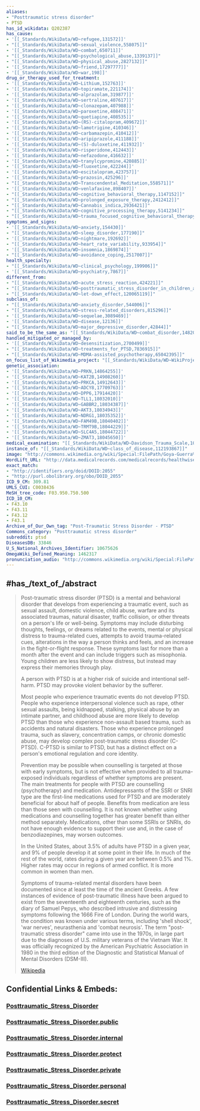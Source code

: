 ```yaml
---
aliases:
- "Posttraumatic stress disorder"
- PTSD
has_id_wikidata: Q202387
has_cause:
- '[[_Standards/WikiData/WD~refugee,131572]]'
- "[[_Standards/WikiData/WD~sexual_violence,558075]]"
- '[[_Standards/WikiData/WD~combat,650711]]'
- "[[_Standards/WikiData/WD~psychological_abuse,1339137]]"
- "[[_Standards/WikiData/WD~physical_abuse,2827132]]"
- '[[_Standards/WikiData/WD~friend,17297777]]'
- '[[_Standards/WikiData/WD~war,198]]'
drug_or_therapy_used_for_treatment:
- '[[_Standards/WikiData/WD~Lithium,152763]]'
- '[[_Standards/WikiData/WD~topiramate,221174]]'
- '[[_Standards/WikiData/WD~alprazolam,319877]]'
- '[[_Standards/WikiData/WD~sertraline,407617]]'
- '[[_Standards/WikiData/WD~clonazepam,407988]]'
- '[[_Standards/WikiData/WD~paroxetine,408471]]'
- '[[_Standards/WikiData/WD~quetiapine,408535]]'
- '[[_Standards/WikiData/WD~(RS)-citalopram,409672]]'
- '[[_Standards/WikiData/WD~lamotrigine,410346]]'
- '[[_Standards/WikiData/WD~carbamazepin,410412]]'
- '[[_Standards/WikiData/WD~aripiprazole,411188]]'
- '[[_Standards/WikiData/WD~(S)-duloxetine,411932]]'
- '[[_Standards/WikiData/WD~risperidone,412443]]'
- '[[_Standards/WikiData/WD~nefazodone,416632]]'
- '[[_Standards/WikiData/WD~tranylcypromine,420885]]'
- '[[_Standards/WikiData/WD~fluoxetine,422244]]'
- '[[_Standards/WikiData/WD~escitalopram,423757]]'
- '[[_Standards/WikiData/WD~prazosin,425296]]'
- "[[_Standards/WikiData/WD~Transcendental_Meditation,558571]]"
- '[[_Standards/WikiData/WD~venlafaxine,898407]]'
- "[[_Standards/WikiData/WD~cognitive_behavioral_therapy,1147152]]"
- "[[_Standards/WikiData/WD~prolonged_exposure_therapy,2412412]]"
- "[[_Standards/WikiData/WD~Cannabis_indica,2936421]]"
- "[[_Standards/WikiData/WD~cognitive_processing_therapy,5141234]]"
- "[[_Standards/WikiData/WD~trauma_focused_cognitive_behavioral_therapy,18354078]]"
symptoms_and_signs:
- '[[_Standards/WikiData/WD~anxiety,154430]]'
- "[[_Standards/WikiData/WD~sleep_disorder,177190]]"
- '[[_Standards/WikiData/WD~nightmare,192692]]'
- "[[_Standards/WikiData/WD~heart_rate_variability,933954]]"
- '[[_Standards/WikiData/WD~insomnia,1869874]]'
- "[[_Standards/WikiData/WD~avoidance_coping,2517007]]"
health_specialty:
- "[[_Standards/WikiData/WD~clinical_psychology,199906]]"
- '[[_Standards/WikiData/WD~psychiatry,7867]]'
different_from:
- "[[_Standards/WikiData/WD~acute_stress_reaction,424221]]"
- "[[_Standards/WikiData/WD~posttraumatic_stress_disorder_in_children_and_teens,1246099]]"
- "[[_Standards/WikiData/WD~let-down_effect,120065119]]"
subclass_of:
- "[[_Standards/WikiData/WD~anxiety_disorder,544006]]"
- "[[_Standards/WikiData/WD~stress-related_disorders,815296]]"
- '[[_Standards/WikiData/WD~sequelae,3089469]]'
- '[[_Standards/WikiData/WD~disease,12136]]'
- "[[_Standards/WikiData/WD~major_depressive_disorder,42844]]"
said_to_be_the_same_as: "[[_Standards/WikiData/WD~combat_disorder,1482034]]"
handled_mitigated_or_managed_by:
- '[[_Standards/WikiData/WD~desensitization,2700499]]'
- "[[_Standards/WikiData/WD~treatments_for_PTSD,7836915]]"
- "[[_Standards/WikiData/WD~MDMA-assisted_psychotherapy,65042395]]"
on_focus_list_of_Wikimedia_project: "[[_Standards/WikiData/WD~WikiProject_Medicine,4099686]]"
genetic_association:
- '[[_Standards/WikiData/WD~PRKN,14864255]]'
- '[[_Standards/WikiData/WD~KAT2B,14908260]]'
- '[[_Standards/WikiData/WD~PRKCA,14912643]]'
- '[[_Standards/WikiData/WD~ADCY8,17709763]]'
- '[[_Standards/WikiData/WD~DPP6,17914420]]'
- '[[_Standards/WikiData/WD~TLL1,18032010]]'
- '[[_Standards/WikiData/WD~GABBR2,18034387]]'
- '[[_Standards/WikiData/WD~AKT3,18034943]]'
- '[[_Standards/WikiData/WD~NDRG1,18035352]]'
- '[[_Standards/WikiData/WD~FAM49B,18040402]]'
- '[[_Standards/WikiData/WD~TRMT9B,18044229]]'
- '[[_Standards/WikiData/WD~SLC4A5,18044722]]'
- '[[_Standards/WikiData/WD~ZMAT3,18045650]]'
medical_examination: "[[_Standards/WikiData/WD~Davidson_Trauma_Scale,108525744]]"
instance_of: "[[_Standards/WikiData/WD~class_of_disease,112193867]]"
image: "http://commons.wikimedia.org/wiki/Special:FilePath/Goya-Guerra%20%2809%29.jpg"
WordLift_URL: "http://data.medicalrecords.com/medicalrecords/healthwise/post-traumatic_stress_disorder"
exact_match:
- "http://identifiers.org/doid/DOID:2055"
- "http://purl.obolibrary.org/obo/DOID_2055"
ICD_9_CM: 309.81
UMLS_CUI: C0038436
MeSH_tree_code: F03.950.750.500
ICD_10_CM:
- F43.10
- F43.11
- F43.12
- F43.1
Archive_of_Our_Own_tag: "Post-Traumatic Stress Disorder - PTSD"
Commons_category: "Posttraumatic stress disorder"
subreddit: ptsd
DiseasesDB: 33846
U_S_National_Archives_Identifier: 10675626
OmegaWiki_Defined_Meaning: 1462317
pronunciation_audio: "http://commons.wikimedia.org/wiki/Special:FilePath/LL-Q33810%20%28ori%29-Psubhashish-%E0%AC%86%E0%AC%98%E0%AC%BE%E0%AC%A4%E0%AD%8B%E0%AC%A4%E0%AD%8D%E0%AC%A4%E0%AC%B0%20%E0%AC%9A%E0%AC%BE%E0%AC%AA%20%E0%AC%AC%E0%AD%87%E0%AC%AE%E0%AC%BE%E0%AC%B0%E0%AD%80.wav"
---
```


## #has_/text_of_/abstract 

> Post-traumatic stress disorder (PTSD) is a mental and behavioral disorder that develops from experiencing a traumatic event, such as sexual assault, domestic violence, child abuse, warfare and its associated traumas, natural disaster, traffic collision, or other threats on a person's life or well-being. Symptoms may include disturbing thoughts, feelings, or dreams related to the events, mental or physical distress to trauma-related cues, attempts to avoid trauma-related cues, alterations in the way a person thinks and feels, and an increase in the fight-or-flight response. These symptoms last for more than a month after the event and can include triggers such as misophonia. Young children are less likely to show distress, but instead may express their memories through play.
>
> A person with PTSD is at a higher risk of suicide and intentional self-harm. PTSD may provoke violent behavior by the sufferer.
>
> Most people who experience traumatic events do not develop PTSD. People who experience interpersonal violence such as rape, other sexual assaults, being kidnapped, stalking, physical abuse by an intimate partner, and childhood abuse are more likely to develop PTSD than those who experience non-assault based trauma, such as accidents and natural disasters. Those who experience prolonged trauma, such as slavery, concentration camps, or chronic domestic abuse, may develop complex post-traumatic stress disorder (C-PTSD). C-PTSD is similar to PTSD, but has a distinct effect on a person's emotional regulation and core identity.
>
> Prevention may be possible when counselling is targeted at those with early symptoms, but is not effective when provided to all trauma-exposed individuals regardless of whether symptoms are present. The main treatments for people with PTSD are counselling (psychotherapy) and medication. Antidepressants of the SSRI or SNRI type are the first-line medications used for PTSD and are moderately beneficial for about half of people. Benefits from medication are less than those seen with counselling. It is not known whether using medications and counselling together has greater benefit than either method separately. Medications, other than some SSRIs or SNRIs, do not have enough evidence to support their use and, in the case of benzodiazepines, may worsen outcomes.
>
> In the United States, about 3.5% of adults have PTSD in a given year, and 9% of people develop it at some point in their life. In much of the rest of the world, rates during a given year are between 0.5% and 1%. Higher rates may occur in regions of armed conflict. It is more common in women than men.
>
> Symptoms of trauma-related mental disorders have been documented since at least the time of the ancient Greeks. A few instances of evidence of post-traumatic illness have been argued to exist from the seventeenth and eighteenth centuries, such as the diary of Samuel Pepys, who described intrusive and distressing symptoms following the 1666 Fire of London. During the world wars, the condition was known under various terms, including 'shell shock', 'war nerves', neurasthenia and 'combat neurosis'. The term "post-traumatic stress disorder" came into use in the 1970s, in large part due to the diagnoses of U.S. military veterans of the Vietnam War. It was officially recognized by the American Psychiatric Association in 1980 in the third edition of the Diagnostic and Statistical Manual of Mental Disorders (DSM-III).
>
> [Wikipedia](https://en.wikipedia.org/wiki/Post-traumatic%20stress%20disorder)




## Confidential Links & Embeds: 

### [Posttraumatic_Stress_Disorder](/_Standards/bio/Medicine/Disease/Mental_Disorder/Posttraumatic_Stress_Disorder.md) 

### [Posttraumatic_Stress_Disorder.public](/_public/bio/Medicine/Disease/Mental_Disorder/Posttraumatic_Stress_Disorder.public.md) 

### [Posttraumatic_Stress_Disorder.internal](/_internal/bio/Medicine/Disease/Mental_Disorder/Posttraumatic_Stress_Disorder.internal.md) 

### [Posttraumatic_Stress_Disorder.protect](/_protect/bio/Medicine/Disease/Mental_Disorder/Posttraumatic_Stress_Disorder.protect.md) 

### [Posttraumatic_Stress_Disorder.private](/_private/bio/Medicine/Disease/Mental_Disorder/Posttraumatic_Stress_Disorder.private.md) 

### [Posttraumatic_Stress_Disorder.personal](/_personal/bio/Medicine/Disease/Mental_Disorder/Posttraumatic_Stress_Disorder.personal.md) 

### [Posttraumatic_Stress_Disorder.secret](/_secret/bio/Medicine/Disease/Mental_Disorder/Posttraumatic_Stress_Disorder.secret.md)


